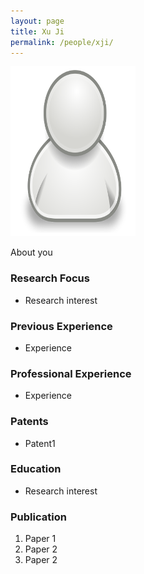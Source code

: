 ```yaml
---
layout: page
title: Xu Ji
permalink: /people/xji/
---
```

![xji](/people/xji/small.png)


About you

### Research Focus
- Research interest 


### Previous Experience
- Experience


### Professional Experience
- Experience


### Patents
- Patent1


### Education
- Research interest 


### Publication 
1. Paper 1
2. Paper 2
3. Paper 2




